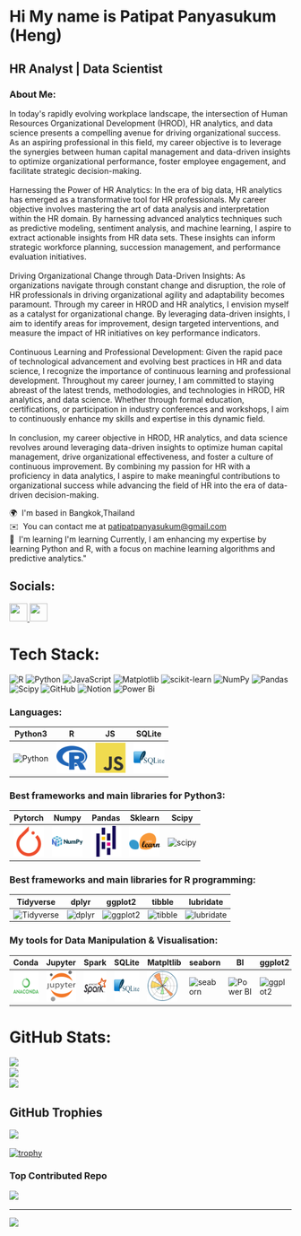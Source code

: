 # Hi My name is Patipat Panyasukum (Heng)
## HR Analyst | Data Scientist

### About Me:    

In today's rapidly evolving workplace landscape, the intersection of Human Resources Organizational Development (HROD), HR analytics, and data science presents a compelling avenue for driving organizational success. As an aspiring professional in this field, my career objective is to leverage the synergies between human capital management and data-driven insights to optimize organizational performance, foster employee engagement, and facilitate strategic decision-making.<br><br>Harnessing the Power of HR Analytics: In the era of big data, HR analytics has emerged as a transformative tool for HR professionals. My career objective involves mastering the art of data analysis and interpretation within the HR domain. By harnessing advanced analytics techniques such as predictive modeling, sentiment analysis, and machine learning, I aspire to extract actionable insights from HR data sets. These insights can inform strategic workforce planning, succession management, and performance evaluation initiatives.<br><br>Driving Organizational Change through Data-Driven Insights: As organizations navigate through constant change and disruption, the role of HR professionals in driving organizational agility and adaptability becomes paramount. Through my career in HROD and HR analytics, I envision myself as a catalyst for organizational change. By leveraging data-driven insights, I aim to identify areas for improvement, design targeted interventions, and measure the impact of HR initiatives on key performance indicators.<br><br>Continuous Learning and Professional Development: Given the rapid pace of technological advancement and evolving best practices in HR and data science, I recognize the importance of continuous learning and professional development. Throughout my career journey, I am committed to staying abreast of the latest trends, methodologies, and technologies in HROD, HR analytics, and data science. Whether through formal education, certifications, or participation in industry conferences and workshops, I aim to continuously enhance my skills and expertise in this dynamic field.<br><br>In conclusion, my career objective in HROD, HR analytics, and data science revolves around leveraging data-driven insights to optimize human capital management, drive organizational effectiveness, and foster a culture of continuous improvement. By combining my passion for HR with a proficiency in data analytics, I aspire to make meaningful contributions to organizational success while advancing the field of HR into the era of data-driven decision-making.<br>

🌍  I'm based in Bangkok,Thailand<br>
✉️  You can contact me at [patipatpanyasukum@gmail.com](mailto:patipatpanyasukum@gmail.com)<br>
🧠  I'm learning I'm learning Currently, I am enhancing my expertise by learning Python and R, with a focus on machine learning algorithms and predictive analytics."


## Socials:
<p align="left"> <a href="https://www.github.com/Patipat-Panyasukum" target="_blank" rel="noreferrer"> <picture> <source media="(prefers-color-scheme: dark)" srcset="https://raw.githubusercontent.com/danielcranney/readme-generator/main/public/icons/socials/github-dark.svg" /> <source media="(prefers-color-scheme: light)" srcset="https://raw.githubusercontent.com/danielcranney/readme-generator/main/public/icons/socials/github.svg" /> <img src="https://raw.githubusercontent.com/danielcranney/readme-generator/main/public/icons/socials/github.svg" width="32" height="32" /> </picture> </a> <a href="https://www.linkedin.com/in/Patipat Panyasukum" target="_blank" rel="noreferrer"> <picture> <source media="(prefers-color-scheme: dark)" srcset="https://raw.githubusercontent.com/danielcranney/readme-generator/main/public/icons/socials/linkedin-dark.svg" /> <source media="(prefers-color-scheme: light)" srcset="https://raw.githubusercontent.com/danielcranney/readme-generator/main/public/icons/socials/linkedin.svg" /> <img src="https://raw.githubusercontent.com/danielcranney/readme-generator/main/public/icons/socials/linkedin.svg" width="32" height="32" /> </picture> </a></p>

# Tech Stack:
![R](https://img.shields.io/badge/r-%23276DC3.svg?style=plastic&logo=r&logoColor=white) ![Python](https://img.shields.io/badge/python-3670A0?style=plastic&logo=python&logoColor=ffdd54) ![JavaScript](https://img.shields.io/badge/javascript-%23323330.svg?style=plastic&logo=javascript&logoColor=%23F7DF1E) ![Matplotlib](https://img.shields.io/badge/Matplotlib-%23ffffff.svg?style=plastic&logo=Matplotlib&logoColor=black) ![scikit-learn](https://img.shields.io/badge/scikit--learn-%23F7931E.svg?style=plastic&logo=scikit-learn&logoColor=white) ![NumPy](https://img.shields.io/badge/numpy-%23013243.svg?style=plastic&logo=numpy&logoColor=white) ![Pandas](https://img.shields.io/badge/pandas-%23150458.svg?style=plastic&logo=pandas&logoColor=white) ![Scipy](https://img.shields.io/badge/SciPy-%230C55A5.svg?style=plastic&logo=scipy&logoColor=%white) ![GitHub](https://img.shields.io/badge/github-%23121011.svg?style=plastic&logo=github&logoColor=white) ![Notion](https://img.shields.io/badge/Notion-%23000000.svg?style=plastic&logo=notion&logoColor=white) ![Power Bi](https://img.shields.io/badge/power_bi-F2C811?style=plastic&logo=powerbi&logoColor=black)

### Languages:
| Python3 | R | JS | SQLite |
|----------|----------|----------|-----|
|  <img src="https://2019.th.pycon.org/pycon2018/pycon-logo.svg" title="Python"  alt="Python" width="55" height="55"/> |  <img src="https://raw.githubusercontent.com/devicons/devicon/6910f0503efdd315c8f9b858234310c06e04d9c0/icons/r/r-plain.svg" title="R"  alt="R" width="55" height="55"/> |  <img src="https://github.com/devicons/devicon/blob/master/icons/javascript/javascript-original.svg" title="JavaScript" alt="JavaScript" width="55" height="55"/> |  <img src="https://raw.githubusercontent.com/devicons/devicon/6910f0503efdd315c8f9b858234310c06e04d9c0/icons/sqlite/sqlite-original-wordmark.svg" title="SQL" alt="SQL" width="55" height="55"/>|  <img 

### Best frameworks and main libraries for Python3:

| Pytorch | Numpy | Pandas | Sklearn | Scipy |
|----------|----------|----------|----------|----------|
|  <img src="https://github.com/devicons/devicon/blob/master/icons/pytorch/pytorch-original.svg" title="Pytorch"  alt="Pytorch" width="55" height="55"/>|  <img src="https://github.com/devicons/devicon/blob/master/icons/numpy/numpy-original-wordmark.svg" title="Numpy" alt="Numpy" width="55" height="55"/>|  <img src="https://github.com/devicons/devicon/blob/master/icons/pandas/pandas-original.svg" title="Pandas" alt="Pandas" width="55" height="55"/>|  <img src="https://github.com/devicons/devicon/blob/master/icons/scikitlearn/scikitlearn-original.svg" title="sklearn" alt="sklearn" width="55" height="55"/>| <img                                        src="https://upload.wikimedia.org/wikipedia/commons/thumb/b/b2/SCIPY_2.svg/1200px-SCIPY_2.svg.png" title="scipy" alt="scipy" width="55" height="55"/>| <img   

### Best frameworks and main libraries for R programming:

| Tidyverse |  dplyr  | ggplot2 | tibble | lubridate |
|----------|----------|----------|----------|----------|
|  <img src="https://encrypted-tbn0.gstatic.com/images?q=tbn:ANd9GcTTGFSGfta9RFK8XaTiAExRkxz3aephY3qIHw&s" title="Tidyverse"  alt="Tidyverse" width="53" height="55"/>|  <img src="https://encrypted-tbn0.gstatic.com/images?q=tbn:ANd9GcSrSKZYgJeRqlKEEU7VAcEg8TRD_c2QDI3cbw&s" title="dplyr" alt="dplyr" width="58" height="55"/>|  <img src="https://upload.wikimedia.org/wikipedia/commons/5/5a/Ggplot2_hex_logo.png" title="ggplot2" alt="ggplot2" width="55" height="55"/> |<img src="https://encrypted-tbn0.gstatic.com/images?q=tbn:ANd9GcRxQAEzJnCwBIZyqIHD3cTLdY8s6ZD6ib6NYw&s" title="tibble" alt="tibble" width="55" height="55"/>| <img src="https://encrypted-tbn0.gstatic.com/images?q=tbn:ANd9GcTI2Bw_YRR3-85sYTye6JiTYaTuOPKudqdn5g&s" title="lubridate" alt="lubridate" width="55" height="55"/>| <img   

### My tools for Data Manipulation & Visualisation:

| Conda | Jupyter | Spark | SQLite | Matpltlib | seaborn | BI | ggplot2 |
|----------|----------|----------|----------|----------|----------|----------|----------|
|<img src="https://github.com/devicons/devicon/blob/master/icons/anaconda/anaconda-original-wordmark.svg" title="Anaconda" alt="Conda" width="55" height="55"/>|<img src="https://github.com/devicons/devicon/blob/master/icons/jupyter/jupyter-original-wordmark.svg" title="Jupiter" alt="Jupiter" width="55" height="55"/>|<img src="https://github.com/devicons/devicon/blob/master/icons/apachespark/apachespark-original-wordmark.svg" title="Spark" alt="Spark" width="55" height="55"/>|<img src="https://github.com/devicons/devicon/blob/master/icons/sqlite/sqlite-original-wordmark.svg" title="SQLite" alt="SQLite" width="55" height="55"/>|<img src="https://github.com/devicons/devicon/blob/master/icons/matplotlib/matplotlib-original.svg" title="matplotlib" alt="matplotlib" width="55" height="55"/> |<img src="https://cdn.worldvectorlogo.com/logos/seaborn-1.svg" title="Seaborn" alt="seaborn" width="55" height="55"/> |<img src="https://upload.wikimedia.org/wikipedia/commons/thumb/c/cf/New_Power_BI_Logo.svg/1200px-New_Power_BI_Logo.svg.png" title="Power BI" alt="Power BI" width="55" height="55"/> |<img src="https://upload.wikimedia.org/wikipedia/commons/5/5a/Ggplot2_hex_logo.png" title="ggplot2" alt="ggplot2" width="55" height="55"/> |<img 

# GitHub Stats:
![](https://github-readme-stats.vercel.app/api?username=Patipat-Panyasukum&theme=blueberry&hide_border=false&include_all_commits=false&count_private=false)<br/>
![](https://github-readme-streak-stats.herokuapp.com/?user=Patipat-Panyasukum&theme=blueberry&hide_border=false)<br/>
![](https://github-readme-stats.vercel.app/api/top-langs/?username=Patipat-Panyasukum&theme=blueberry&hide_border=false&include_all_commits=false&count_private=false&layout=compact)

## GitHub Trophies
![](https://github-profile-trophy.vercel.app/?username=Patipat-Panyasukum&theme=tokyonight&no-frame=false&no-bg=true&margin-w=4)

[![trophy](https://github-profile-trophy.vercel.app/?username=Patipat-Panyasukum&title=Stars,Followers,Commits,Repositories,MultipleLang,PullRequest&theme=onedark)](https://github.com/ryo-ma/github-profile-trophy)

### Top Contributed Repo
![](https://github-contributor-stats.vercel.app/api?username=Patipat-Panyasukum&limit=5&theme=dark&combine_all_yearly_contributions=true)

---
[![](https://visitcount.itsvg.in/api?id=Patipat-Panyasukum&icon=1&color=0)](https://visitcount.itsvg.in)

<!-- Proudly created with GPRM ( https://gprm.itsvg.in ) -->
